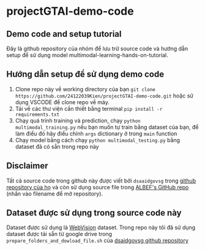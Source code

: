 # projectGTAI-demo-code
## Demo code and setup tutorial
Đây là github repository của nhóm để lưu trữ source code và hướng dẫn setup để sử dụng model multimodal-learning-hands-on-tutorial.
## Hướng dẫn setup để sử dụng demo code
1. Clone repo này về working directory của bạn `git clone https://github.com/24122039Kien/projectGTAI-demo-code.git` hoặc sử dụng VSCODE để clone repo về máy.
2. Tải về các thư viện cần thiết bằng terminal `pip install -r requirements.txt`
3. Chạy quá trình training và prediction, chạy `python multimodal_training.py` nếu bạn muốn tự train bằng dataset của bạn, để làm điểu đó hãy điểu chỉnh `args` dictionary ở trong `main` function
4. Chạy model bằng cách chạy `python multimodal_testing.py` bằng dataset đã có sẵn trong repo này
## Disclaimer 
Tất cả source code trong github này được viết bởi `dsaaidgovsg` trong  [ github repository của họ](https://github.com/dsaidgovsg/multimodal-learning-hands-on-tutorial.git) và còn sử dụng source file trong [ALBEF's GitHub repo](https://github.com/salesforce/ALBEF)
(nhấn vào filename để mở repository).
## Dataset được sử dụng trong source code này
Dataset được sử dụng là [WebVision](https://data.vision.ee.ethz.ch/cvl/webvision/dataset2017.html) dataset. Trong repo này tôi đã sử dụng dataset được tải sẵn từ google drive trong `prepare_folders_and_dowload_file.sh` của [dsaidgovsg github repository](https://github.com/dsaidgovsg/)
